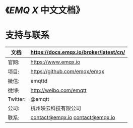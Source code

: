 《*EMQ X* 中文文档》
========================

支持与联系
==========

| 文档:    | https://docs.emqx.io/broker/latest/cn/  |
| -------- | :--------------------------- |
| 官网:    | https://www.emqx.io          |
| 项目:    | https://github.com/emqx/emqx |
| 微信:    | emqttd                       |
| 微博:    | http://weibo.com/emqtt       |
| Twitter: | @emqtt                       |
| 公司:    | 杭州映云科技有限公司         |
| 联系:    | contact@emqx.io <contact@emqx.io>  |
